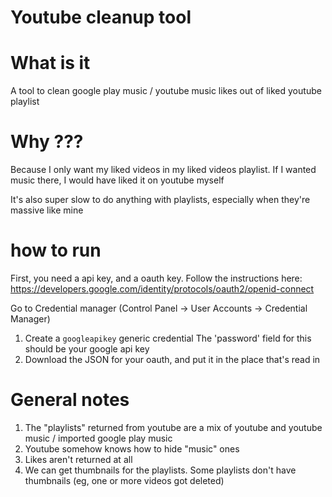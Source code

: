 # Youtube cleanup tool

# What is it
A tool to clean google play music / youtube music likes out of liked youtube playlist

# Why ???

Because I only want my liked videos in my liked videos playlist. If I wanted music there, I would have liked it on youtube myself

It's also super slow to do anything with playlists, especially when they're massive like mine

# how to run

First, you need a api key, and a oauth key.
Follow the instructions here: https://developers.google.com/identity/protocols/oauth2/openid-connect

Go to Credential manager (Control Panel -> User Accounts -> Credential Manager)

1. Create a `googleapikey` generic credential
   The 'password' field for this should be your google api key
2. Download the JSON for your oauth, and put it in the place that's read in


# General notes

1. The "playlists" returned from youtube are a mix of youtube and youtube music / imported google play music
2. Youtube somehow knows how to hide "music" ones
3. Likes aren't returned at all
4. We can get thumbnails for the playlists. Some playlists don't have thumbnails (eg, one or more videos got deleted)
